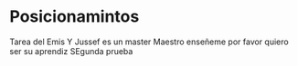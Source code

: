 # Posicionamintos
Tarea del Emis
Y Jussef es un master
Maestro enseñeme por favor quiero ser su aprendiz
SEgunda prueba 